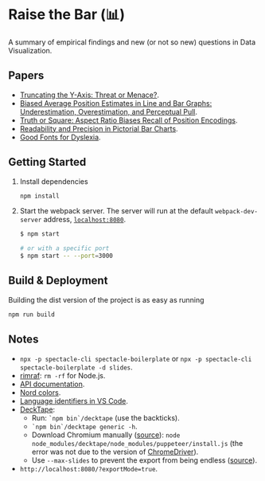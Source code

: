 # Raise the Bar (📊)

A summary of empirical findings and new (or not so new) questions in Data Visualization.

## Papers

- [Truncating the Y-Axis: Threat or Menace?](https://visualthinking.psych.northwestern.edu/publications/CorrellTruncationInPress.pdf).
- [Biased Average Position Estimates in Line and Bar Graphs: Underestimation, Overestimation, and Perceptual Pull](https://visualthinking.psych.northwestern.edu/publications/XiongCejaBiasedPosition2020.pdf).
- [Truth or Square: Aspect Ratio Biases Recall of Position Encodings](https://visualthinking.psych.northwestern.edu/publications/CejaTruthSquare2021.pdf).
- [Readability and Precision in Pictorial Bar Charts](https://kosara.net/papers/2017/Skau-EuroVis-2017.pdf).
- [Good Fonts for Dyslexia](http://dyslexiahelp.umich.edu/sites/default/files/good_fonts_for_dyslexia_study.pdf).

## Getting Started

1. Install dependencies

   ```sh
   npm install
   ```

2. Start the webpack server. The server will run at the default `webpack-dev-server` address, [`localhost:8080`](http://localhost:8080).

   ```sh
   $ npm start

   # or with a specific port
   $ npm start -- --port=3000
   ```

## Build & Deployment

Building the dist version of the project is as easy as running

```sh
npm run build
```

## Notes

- `npx -p spectacle-cli spectacle-boilerplate` or `npx -p spectacle-cli spectacle-boilerplate -d slides`.
- [rimraf](https://github.com/isaacs/rimraf): `rm -rf` for Node.js.
- [API documentation](https://formidable.com/open-source/spectacle/docs/api-reference/).
- [Nord colors](https://www.nordtheme.com/docs/colors-and-palettes).
- [Language identifiers in VS Code](https://code.visualstudio.com/docs/languages/identifiers#_known-language-identifiers).
- [DeckTape](https://github.com/astefanutti/decktape):
  - Run: `` `npm bin`/decktape `` (use the backticks).
  - `` `npm bin`/decktape generic -h ``.
  - Download Chromium manually ([source](https://stackoverflow.com/a/60843949)): `node node_modules/decktape/node_modules/puppeteer/install.js` (the error was not due to the version of [ChromeDriver](https://chromedriver.chromium.org/)).
  - Use `--max-slides` to prevent the export from being endless ([source](https://github.com/astefanutti/decktape/issues/77#issuecomment-262747521)).
- `http://localhost:8080/?exportMode=true`.
